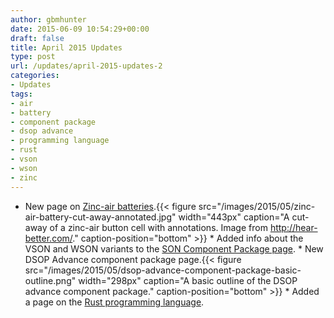 ```yaml
---
author: gbmhunter
date: 2015-06-09 10:54:29+00:00
draft: false
title: April 2015 Updates
type: post
url: /updates/april-2015-updates-2
categories:
- Updates
tags:
- air
- battery
- component package
- dsop advance
- programming language
- rust
- vson
- wson
- zinc
---
```


  * New page on [Zinc-air batteries](http://blog.mbedded.ninja/electronics/components/batteries/zinc-air-batteries).{{< figure src="/images/2015/05/zinc-air-battery-cut-away-annotated.jpg" width="443px" caption="A cut-away of a zinc-air button cell with annotations. Image from http://hear-better.com/." caption-position="bottom" >}}  * Added info about the VSON and WSON variants to the [SON Component Package page](http://blog.mbedded.ninja/pcb-design/component-packages/son-component-package#wson-and-vson-variants).  * New DSOP Advance component package page.{{< figure src="/images/2015/05/dsop-advance-component-package-basic-outline.png" width="298px" caption="A basic outline of the DSOP advance component package." caption-position="bottom" >}}  * Added a page on the [Rust programming language](http://blog.mbedded.ninja/programming/languages/rust).
